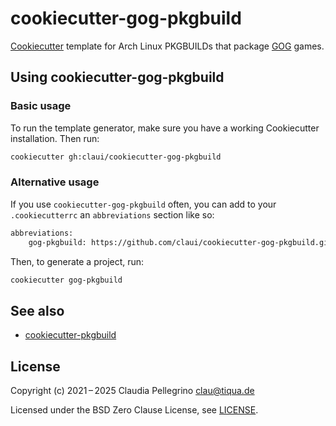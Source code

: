 # cookiecutter-gog-pkgbuild

[Cookiecutter](https://github.com/cookiecutter/cookiecutter)
template for Arch Linux PKGBUILDs that package [GOG](https://www.gog.com) games.

## Using cookiecutter-gog-pkgbuild

### Basic usage

To run the template generator, make sure you have a working
Cookiecutter installation. Then run:

```bash
cookiecutter gh:claui/cookiecutter-gog-pkgbuild
```

### Alternative usage

If you use `cookiecutter-gog-pkgbuild` often, you can add to your
`.cookiecutterrc` an `abbreviations` section like so:

```bash
abbreviations:
    gog-pkgbuild: https://github.com/claui/cookiecutter-gog-pkgbuild.git
```

Then, to generate a project, run:

```bash
cookiecutter gog-pkgbuild
```

## See also

- [cookiecutter-pkgbuild](https://github.com/claui/cookiecutter-pkgbuild)

## License

Copyright (c) 2021 – 2025 Claudia Pellegrino <clau@tiqua.de>

Licensed under the BSD Zero Clause License, see [LICENSE](LICENSE).
